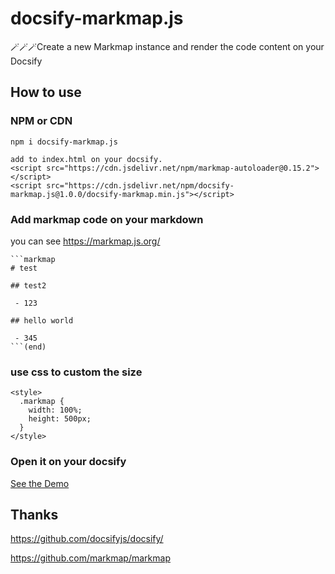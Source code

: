 # docsify-markmap.js

🪄🪄🪄Create a new Markmap instance and render the code content on your Docsify

## How to use

### NPM or CDN
```
npm i docsify-markmap.js
```

```
add to index.html on your docsify.
<script src="https://cdn.jsdelivr.net/npm/markmap-autoloader@0.15.2"></script>
<script src="https://cdn.jsdelivr.net/npm/docsify-markmap.js@1.0.0/docsify-markmap.min.js"></script>
```

### Add markmap code on your markdown

you can see https://markmap.js.org/

```
```markmap
# test

## test2

 - 123

## hello world

 - 345
```(end)
```

### use css to custom the size

```
<style>
  .markmap {
    width: 100%;
    height: 500px;
  }
</style>
```

### Open it on your docsify

[See the Demo](https://rcqed.github.io/docsify-markmap.js/)

## Thanks

https://github.com/docsifyjs/docsify/

https://github.com/markmap/markmap
